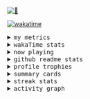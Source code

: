 [![🐙](https://hits.seeyoufarm.com/api/count/incr/badge.svg?url=https%3A%2F%2Fgithub.com%2Fktnkk%2Fhit-counter&count_bg=%23070707&title_bg=%23070707&icon=&icon_color=%23E7E7E7&title=visitors&edge_flat=true)](https://hits.seeyoufarm.com)

[![wakatime](https://wakatime.com/badge/user/43ee8060-219a-4cc8-b7a0-9a681ab5a8a7.svg)](https://wakatime.com/@43ee8060-219a-4cc8-b7a0-9a681ab5a8a7)

<details>
  <summary> <samp>my metrics</samp></summary>
  
  <br>
  
 ![🐳](https://github.com/kkhys/kkhys/blob/main/github-metrics.svg)
  
  ***
</details>

<details>
  <summary> <samp>wakaTime stats</samp></summary>
  
  <br>
  
<!--START_SECTION:waka-->
![Code Time](http://img.shields.io/badge/Code%20Time-153%20hrs%2027%20mins-blue)

**🐱 My GitHub Data** 

> 🏆 567 Contributions in the Year 2023
 > 
> 📦 4.9 MB Used in GitHub's Storage 
 > 
> 💼 Opted to Hire
 > 
> 📜 3 Public Repositories 
 > 
> 🔑 54 Private Repositories  
 > 
**I'm an Early 🐤** 

```text
🌞 Morning    937 commits    █████████░░░░░░░░░░░░░░░░   35.7% 
🌆 Daytime    637 commits    ██████░░░░░░░░░░░░░░░░░░░   24.27% 
🌃 Evening    933 commits    █████████░░░░░░░░░░░░░░░░   35.54% 
🌙 Night      118 commits    █░░░░░░░░░░░░░░░░░░░░░░░░   4.5%

```
📅 **I'm Most Productive on Monday** 

```text
Monday       496 commits    ████░░░░░░░░░░░░░░░░░░░░░   18.9% 
Tuesday      481 commits    ████░░░░░░░░░░░░░░░░░░░░░   18.32% 
Wednesday    462 commits    ████░░░░░░░░░░░░░░░░░░░░░   17.6% 
Thursday     480 commits    ████░░░░░░░░░░░░░░░░░░░░░   18.29% 
Friday       372 commits    ███░░░░░░░░░░░░░░░░░░░░░░   14.17% 
Saturday     205 commits    ██░░░░░░░░░░░░░░░░░░░░░░░   7.81% 
Sunday       129 commits    █░░░░░░░░░░░░░░░░░░░░░░░░   4.91%

```


📊 **This Week I Spent My Time On** 

```text
⌚︎ Time Zone: Asia/Tokyo

💬 Programming Languages: 
Other                    50 hrs 18 mins      █████████████████████░░░░   86.12% 
Ruby                     6 hrs 15 mins       ██░░░░░░░░░░░░░░░░░░░░░░░   10.7% 
Slim                     29 mins             ░░░░░░░░░░░░░░░░░░░░░░░░░   0.83% 
textmate                 20 mins             ░░░░░░░░░░░░░░░░░░░░░░░░░   0.58% 
Bash                     14 mins             ░░░░░░░░░░░░░░░░░░░░░░░░░   0.42%

🔥 Editors: 
Browser                  50 hrs 18 mins      █████████████████████░░░░   86.12% 
RubyMine                 7 hrs 49 mins       ███░░░░░░░░░░░░░░░░░░░░░░   13.41% 
IntelliJ                 15 mins             ░░░░░░░░░░░░░░░░░░░░░░░░░   0.43% 
WebStorm                 1 min               ░░░░░░░░░░░░░░░░░░░░░░░░░   0.04%

💻 Operating System: 
Mac                      57 hrs 20 mins      ████████████████████████░   98.16% 
Windows                  1 hr 4 mins         ░░░░░░░░░░░░░░░░░░░░░░░░░   1.84%

```


 Last Updated on 2023/02/07 18:34:37 UTC
<!--END_SECTION:waka-->
  
  ***
</details>


<details>
  <summary> <samp>now playing</samp></summary>
  
  <br>
 
 [![🐟](https://spotify-github-profile.vercel.app/api/view?uid=31ryofms4dnv7mrohhepo4c4zgqu&cover_image=true&theme=default&show_offline=false&background_color=121212&bar_color=53b14f&bar_color_cover=false)](https://open.spotify.com/user/31ryofms4dnv7mrohhepo4c4zgqu)
  
  ***
</details>

<details>
  <summary> <samp>github readme stats</samp></summary>
  
  <br>
  
 <p align="left"> 
  <img alt="🐠" src="https://github-readme-stats.vercel.app/api?username=kkhys&count_private=true&show_icons=true&theme=dark&include_all_commits=true" />
  <img alt="🐟" src="https://github-readme-stats.vercel.app/api/top-langs/?username=kkhys&layout=compact&theme=dark&langs_count=10&hide=HTML,CSS,SCSS" />
</p>
  
  ***
</details>

<details>
  <summary> <samp>profile trophies</samp></summary>
  
  <br>
  
  [![🐬](https://github-profile-trophy.vercel.app/?username=kkhys&rank=SECRET,SSS,SS,S,AAA,AA,A&theme=darkhub&row=1&margin-w=10&no-bg=true)](https://github.com/ryo-ma/github-profile-trophy)
  
  ***
</details>

<details>
  <summary> <samp>summary cards</samp></summary>
  
  <br>
  
  ![🐋](https://github-profile-summary-cards.vercel.app/api/cards/profile-details?username=kkhys&theme=github_dark)
  ![🦑](https://github-profile-summary-cards.vercel.app/api/cards/repos-per-language?username=kkhys&theme=github_dark)
  ![🦭](https://github-profile-summary-cards.vercel.app/api/cards/most-commit-language?username=kkhys&theme=github_dark)
  ![🦀](https://github-profile-summary-cards.vercel.app/api/cards/stats?username=kkhys&theme=github_dark)
  ![🦈](https://github-profile-summary-cards.vercel.app/api/cards/productive-time?username=kkhys&theme=github_dark)
  
  ***
</details>

<details>
  <summary> <samp>streak stats</samp></summary>
  
  <br>
  
  [![🐠](http://github-readme-streak-stats.herokuapp.com?user=kkhys&theme=dark)](https://git.io/streak-stats)
  
  ***
</details>

<details>
  <summary> <samp>activity graph</samp></summary>
  
  <br>
  
  [![🐡](https://github-readme-activity-graph.cyclic.app/graph?username=kkhys&theme=xcode)](https://github.com/ashutosh00710/github-readme-activity-graph)
  
  ***
</details>
